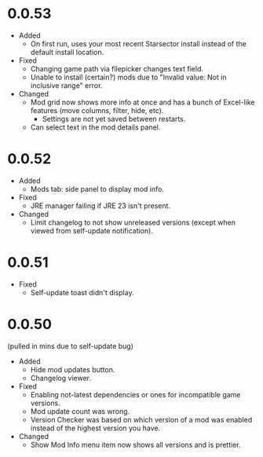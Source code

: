 # 0.0.53
- Added
  - On first run, uses your most recent Starsector install instead of the default install location.
- Fixed
  - Changing game path via filepicker changes text field.
  - Unable to install (certain?) mods due to "Invalid value: Not in inclusive range" error.
- Changed
  - Mod grid now shows more info at once and has a bunch of Excel-like features (move columns, filter, hide, etc).
    - Settings are not yet saved between restarts.
  - Can select text in the mod details panel.

# 0.0.52
- Added
  - Mods tab: side panel to display mod info.
- Fixed
  - JRE manager failing if JRE 23 isn't present.
- Changed
  - Limit changelog to not show unreleased versions (except when viewed from self-update notification).

# 0.0.51
- Fixed
  - Self-update toast didn't display.

# 0.0.50
(pulled in mins due to self-update bug)

- Added
  - Hide mod updates button.
  - Changelog viewer.
- Fixed
  - Enabling not-latest dependencies or ones for incompatible game versions.
  - Mod update count was wrong.
  - Version Checker was based on which version of a mod was enabled instead of the highest version you have.
- Changed
  - Show Mod Info menu item now shows all versions and is prettier.